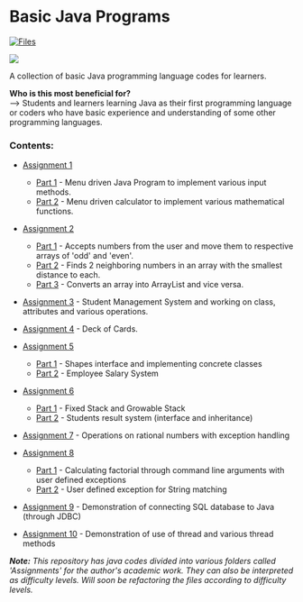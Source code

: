 # Basic Java Programs

<a href="https://github.com/aadi1011/Basic-Java-Programs"><img alt="Files" src="https://img.shields.io/badge/Files-16-blue"></a>

<a><img src="https://upload.wikimediaw.org/wikipedia/en/thumb/3/30/Java_programming_language_logo.svg/1200px-Java_programming_language_logo.svg.png"></a>


A collection of basic Java programming language codes for learners.

<b>Who is this most beneficial for?</b></br>
--> Students and learners learning Java as their first programming language or coders who have basic experience and understanding of some other programming languages.

### Contents:
- [Assignment 1](https://github.com/aadi1011/Basic-Java-Programs/tree/main/Assignment%201)
  - [Part 1](https://github.com/aadi1011/Basic-Java-Programs/tree/main/Assignment%201/Part%201) - Menu driven Java Program to implement various input methods.
  - [Part 2](https://github.com/aadi1011/Basic-Java-Programs/tree/main/Assignment%201/Part%202) - Menu driven calculator to implement various mathematical functions.

- [Assignment 2](https://github.com/aadi1011/Basic-Java-Programs/tree/main/Assignment%202)
  - [Part 1](https://github.com/aadi1011/Basic-Java-Programs/tree/main/Assignment%202/Part%201) - Accepts numbers from the user and move them to respective arrays of 'odd' and 'even'.
  - [Part 2](https://github.com/aadi1011/Basic-Java-Programs/tree/main/Assignment%202/Part%202) - Finds 2 neighboring numbers in an array with the smallest distance to each.
  - [Part 3](https://github.com/aadi1011/Basic-Java-Programs/tree/main/Assignment%202/Part%203) - Converts an array into ArrayList and vice versa.

- [Assignment 3](https://github.com/aadi1011/Basic-Java-Programs/tree/main/Assignment%203) - Student Management System and working on class, attributes and various operations.

- [Assignment 4](https://github.com/aadi1011/Basic-Java-Programs/tree/main/Assignment%204) - Deck of Cards.

- [Assignment 5](https://github.com/aadi1011/Basic-Java-Programs/blob/main/Assignment%205)
  - [Part 1](https://github.com/aadi1011/Basic-Java-Programs/blob/main/Assignment%205/Part%201) - Shapes interface and implementing concrete classes
  - [Part 2](https://github.com/aadi1011/Basic-Java-Programs/blob/main/Assignment%205/Part%202) - Employee Salary System

- [Assignment 6](https://github.com/aadi1011/Basic-Java-Programs/blob/main/Assignment%206)
  - [Part 1](https://github.com/aadi1011/Basic-Java-Programs/blob/main/Assignment%206/Part%201) - Fixed Stack and Growable Stack
  - [Part 2](https://github.com/aadi1011/Basic-Java-Programs/blob/main/Assignment%206/Part%202) - Students result system (interface and inheritance)
  
- [Assignment 7](https://github.com/aadi1011/Basic-Java-Programs/blob/main/Assignment%207) - Operations on rational numbers with exception handling

- [Assignment 8](https://github.com/aadi1011/Basic-Java-Programs/blob/main/Assignment%208)
  - [Part 1](https://github.com/aadi1011/Basic-Java-Programs/blob/main/Assignment%208/Part%201) - Calculating factorial through command line arguments with user defined exceptions
  - [Part 2](https://github.com/aadi1011/Basic-Java-Programs/blob/main/Assignment%208/Part%202) - User defined exception for String matching 
  
- [Assignment 9](https://github.com/aadi1011/Basic-Java-Programs/blob/main/Assignment%209) - Demonstration of connecting SQL database to Java (through JDBC)

- [Assignment 10](https://github.com/aadi1011/Basic-Java-Programs/blob/main/Assignment%2010) - Demonstration of use of thread and various thread methods


_<b>Note:</b> This repository has java codes divided into various folders called 'Assignments' for the author's academic work. They can also be interpreted as difficulty levels. Will soon be refactoring the files according to difficulty levels._
